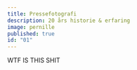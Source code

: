 ```yaml
---
title: Pressefotografi
description: 20 års historie & erfaring
image: pernille
published: true
id: "01"
---
```



WTF IS THIS SHIT
